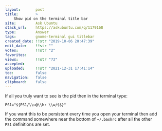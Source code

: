 ```yaml
---
layout:       post
title:        >
    Show pid on the terminal title bar
site:         Ask Ubuntu
stack_url:    https://askubuntu.com/q/1179168
type:         Answer
tags:         gnome-terminal gui titlebar
created_date: !!str "2019-10-06 20:47:39"
edit_date:    !!str ""
votes:        !!str "2"
favorites:    
views:        !!str "73"
accepted:     
uploaded:     !!str "2021-12-31 17:41:14"
toc:          false
navigation:   false
clipboard:    false
---
```


If all you truly want to see is the pid then in the terminal type:

``` 
PS1="${PS1/\\u@\\h: \\w/$$}"

```

If you want this to be persistent every time you open your terminal then add the command somewhere near the bottom of `~/.bashrc` after all the other `PS1` definitions are set.
